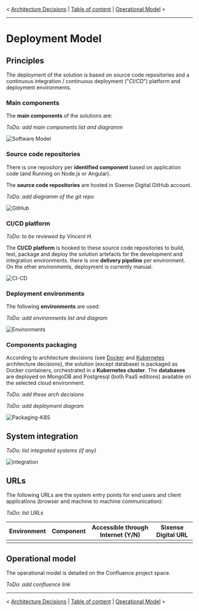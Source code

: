 < [Architecture Decisions](./0600.ArchitectureDecisions.md) \| [Table of content](./0001.TableOfContent.md) \| [Operational Model](./0750.OperationalModel.md) >

* * *

# Deployment Model

## Principles

The deployment of the solution is based on source code repositories and a continuous integration / continuous deployment ("_CI/CD_") platform and deployment environments.

### Main components

The **main components** of the solutions are:

_ToDo: add main components list and diagramm_

![Software Model]()


### Source code repositories

There is one repository per **identified component** based on application code (and Running on Node.js or Angular).

The **source code repositories** are hosted in Sixense Digital GitHub account.

_ToDo: add diagramm of the git repo_

![GitHub]()

### CI/CD platform

_ToDo: to be reviewed by Vincent H._

The **CI/CD platform** is hooked to these source code repositories to build, test, package and deploy the solution artefacts for the development and integration environments. there is one **delivery pipeline** per environment.
On the other environments, deployment is currently manual.

![CI-CD](./images/0702.DeploymentModel.png)

### Deployment environments

The following **environments** are used:

_ToDo: add environments list and diagram_


![Environments]()

### Components packaging

According to architecture decisions (see [Docker](./0601.ArchitectureDecisions.md) and [Kubernetes](./0602.ArchitectureDecisions.md) architecture decisions), the solution (except database) is packaged as Docker containers, orchestrated in a **Kubernetes cluster**.
The **databases** are deployed on MongoDB and Postgresql (both PaaS editions) available on the selected cloud environment.

_ToDo: add these arch decisions_

_ToDo: add deployment diagram_

![Packaging-K8S](./images/0704.DeploymentModel.png)

## System integration

_ToDo: list integrated systems (if any)_


![integration](./images/0705.DeploymentModel.png)

## URLs

The following URLs are the system entry points for end users and client applications (browser and machine to machine communication):

_ToDo: list URLs_

|Environment|Component|Accessible through Internet (Y/N)|Sixense Digital URL|
|:---:|:---:|:---:|:---:|
| | | | |

## Operational model

The operational model is detailed on the Confluence project space.

_ToDo: add confluence link_

* * *

< [Architecture Decisions](./0600.ArchitectureDecisions.md) \| [Table of content](./0001.TableOfContent.md) \| [Operational Model](./0750.OperationalModel.md) >